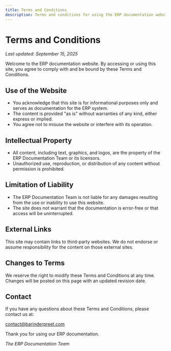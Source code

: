 ```yaml
---
title: Terms and Conditions
description: Terms and conditions for using the ERP documentation website
---
```


# Terms and Conditions

_Last updated: September 15, 2025_

Welcome to the ERP documentation website. By accessing or using this site, you agree to comply with and be bound by these Terms and Conditions.

## Use of the Website

- You acknowledge that this site is for informational purposes only and serves as documentation for the ERP system.
- The content is provided "as is" without warranties of any kind, either express or implied.
- You agree not to misuse the website or interfere with its operation.

## Intellectual Property

- All content, including text, graphics, and logos, are the property of the ERP Documentation Team or its licensors.
- Unauthorized use, reproduction, or distribution of any content without permission is prohibited.

## Limitation of Liability

- The ERP Documentation Team is not liable for any damages resulting from the use or inability to use this website.
- The site does not warrant that the documentation is error-free or that access will be uninterrupted.

## External Links

This site may contain links to third-party websites. We do not endorse or assume responsibility for the content on those external sites.

## Changes to Terms

We reserve the right to modify these Terms and Conditions at any time. Changes will be posted on this page with an updated revision date.

## Contact

If you have any questions about these Terms and Conditions, please contact us at:

contact@barinderpreet.com

Thank you for using our ERP documentation.

*The ERP Documentation Team*
